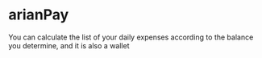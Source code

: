 # arianPay
You can calculate the list of your daily expenses according to the balance you determine, and it is also a wallet
